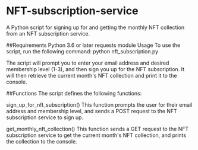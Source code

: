 # NFT-subscription-service

A Python script for signing up for and getting the monthly NFT collection from an NFT subscription service.

##Requirements
Python 3.6 or later
requests module
Usage
To use the script, run the following command:
python nft_subscription.py

The script will prompt you to enter your email address and desired membership level (1-3), and then sign you up for the NFT subscription. It will then retrieve the current month's NFT collection and print it to the console.

##Functions
The script defines the following functions:

sign_up_for_nft_subscription()
This function prompts the user for their email address and membership level, and sends a POST request to the NFT subscription service to sign up.

get_monthly_nft_collection()
This function sends a GET request to the NFT subscription service to get the current month's NFT collection, and prints the collection to the console.

